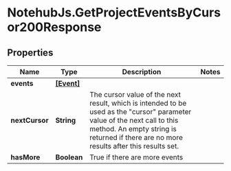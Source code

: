 # NotehubJs.GetProjectEventsByCursor200Response

## Properties

| Name           | Type                    | Description                                                                                                                                                                                                         | Notes |
| -------------- | ----------------------- | ------------------------------------------------------------------------------------------------------------------------------------------------------------------------------------------------------------------- | ----- |
| **events**     | [**[Event]**](Event.md) |                                                                                                                                                                                                                     |
| **nextCursor** | **String**              | The cursor value of the next result, which is intended to be used as the "cursor" parameter value of the next call to this method. An empty string is returned if there are no more results after this results set. |
| **hasMore**    | **Boolean**             | True if there are more events                                                                                                                                                                                       |
